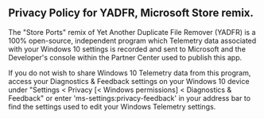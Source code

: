 ##  Privacy Policy for YADFR, Microsoft Store remix.
The "Store Ports" remix of Yet Another Duplicate File Remover (YADFR) is a 100% open-source, independent program which Telemetry data associated with your Windows 10 settings is recorded and sent to Microsoft and the Developer's console within the Partner Center used to publish this app.

If you do not wish to share Windows 10 Telemetry data from this program, access your Diagnostics & Feedback settings on your Windows 10 device under "Settings < Privacy [< Windows permissions] < Diagnostics & Feedback" or enter 'ms-settings:privacy-feedback' in your address bar to find the settings used to edit your Windows Telemetry settings.